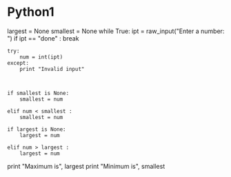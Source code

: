 # Python1
largest = None
smallest = None
while True:
    ipt = raw_input("Enter a number: ")
    if ipt == "done" : break
        
    try:
        num = int(ipt)
    except:
        print "Invalid input"
        
    
        
    if smallest is None:
        smallest = num
    
    elif num < smallest :
        smallest = num
        
    if largest is None:
        largest = num
        
    elif num > largest :
        largest = num
      
        

print "Maximum is", largest
print "Minimum is", smallest
